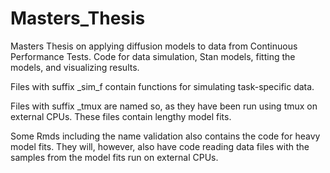 # Masters_Thesis
Masters Thesis on applying diffusion models to data from Continuous Performance Tests. Code for data simulation, Stan models, fitting the models, and visualizing results.

Files with suffix _sim_f contain functions for simulating task-specific data.

Files with suffix _tmux are named so, as they have been run using tmux on external CPUs. These files contain lengthy model fits.

Some Rmds including the name validation also contains the code for heavy model fits. They will, however, also have code reading data files with the samples from the model fits run on external CPUs.
